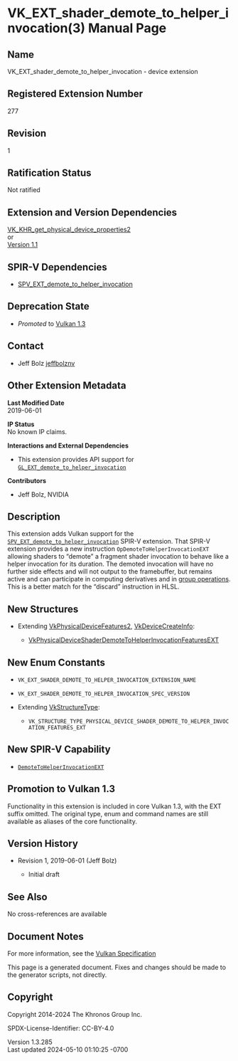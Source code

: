 # VK_EXT_shader_demote_to_helper_invocation(3) Manual Page

## Name

VK_EXT_shader_demote_to_helper_invocation - device extension



## <a href="#_registered_extension_number" class="anchor"></a>Registered Extension Number

277

## <a href="#_revision" class="anchor"></a>Revision

1

## <a href="#_ratification_status" class="anchor"></a>Ratification Status

Not ratified

## <a href="#_extension_and_version_dependencies" class="anchor"></a>Extension and Version Dependencies

[VK_KHR_get_physical_device_properties2](https://registry.khronos.org/vulkan/specs/1.3-extensions/man/html/VK_KHR_get_physical_device_properties2.html)  
or  
[Version 1.1](#versions-1.1)  

## <a href="#_spir_v_dependencies" class="anchor"></a>SPIR-V Dependencies

- [SPV_EXT_demote_to_helper_invocation](https://htmlpreview.github.io/?https://github.com/KhronosGroup/SPIRV-Registry/blob/main/extensions/EXT/SPV_EXT_demote_to_helper_invocation.html)

## <a href="#_deprecation_state" class="anchor"></a>Deprecation State

- *Promoted* to <a
  href="https://registry.khronos.org/vulkan/specs/1.3-extensions/html/vkspec.html#versions-1.3-promotions"
  target="_blank" rel="noopener">Vulkan 1.3</a>

## <a href="#_contact" class="anchor"></a>Contact

- Jeff Bolz <a
  href="https://github.com/KhronosGroup/Vulkan-Docs/issues/new?body=%5BVK_EXT_shader_demote_to_helper_invocation%5D%20@jeffbolznv%0A*Here%20describe%20the%20issue%20or%20question%20you%20have%20about%20the%20VK_EXT_shader_demote_to_helper_invocation%20extension*"
  target="_blank" rel="nofollow noopener"><em></em>jeffbolznv</a>

## <a href="#_other_extension_metadata" class="anchor"></a>Other Extension Metadata

**Last Modified Date**  
2019-06-01

**IP Status**  
No known IP claims.

**Interactions and External Dependencies**  
- This extension provides API support for
  [`GL_EXT_demote_to_helper_invocation`](https://github.com/KhronosGroup/GLSL/blob/main/extensions/ext/GLSL_EXT_demote_to_helper_invocation.txt)

**Contributors**  
- Jeff Bolz, NVIDIA

## <a href="#_description" class="anchor"></a>Description

This extension adds Vulkan support for the
[`SPV_EXT_demote_to_helper_invocation`](https://htmlpreview.github.io/?https://github.com/KhronosGroup/SPIRV-Registry/blob/main/extensions/EXT/SPV_EXT_demote_to_helper_invocation.html)
SPIR-V extension. That SPIR-V extension provides a new instruction
`OpDemoteToHelperInvocationEXT` allowing shaders to “demote” a fragment
shader invocation to behave like a helper invocation for its duration.
The demoted invocation will have no further side effects and will not
output to the framebuffer, but remains active and can participate in
computing derivatives and in <a
href="https://registry.khronos.org/vulkan/specs/1.3-extensions/html/vkspec.html#shaders-group-operations"
target="_blank" rel="noopener">group operations</a>. This is a better
match for the “discard” instruction in HLSL.

## <a href="#_new_structures" class="anchor"></a>New Structures

- Extending [VkPhysicalDeviceFeatures2](https://registry.khronos.org/vulkan/specs/1.3-extensions/man/html/VkPhysicalDeviceFeatures2.html),
  [VkDeviceCreateInfo](https://registry.khronos.org/vulkan/specs/1.3-extensions/man/html/VkDeviceCreateInfo.html):

  - [VkPhysicalDeviceShaderDemoteToHelperInvocationFeaturesEXT](https://registry.khronos.org/vulkan/specs/1.3-extensions/man/html/VkPhysicalDeviceShaderDemoteToHelperInvocationFeaturesEXT.html)

## <a href="#_new_enum_constants" class="anchor"></a>New Enum Constants

- `VK_EXT_SHADER_DEMOTE_TO_HELPER_INVOCATION_EXTENSION_NAME`

- `VK_EXT_SHADER_DEMOTE_TO_HELPER_INVOCATION_SPEC_VERSION`

- Extending [VkStructureType](https://registry.khronos.org/vulkan/specs/1.3-extensions/man/html/VkStructureType.html):

  - `VK_STRUCTURE_TYPE_PHYSICAL_DEVICE_SHADER_DEMOTE_TO_HELPER_INVOCATION_FEATURES_EXT`

## <a href="#_new_spir_v_capability" class="anchor"></a>New SPIR-V Capability

- <a
  href="https://registry.khronos.org/vulkan/specs/1.3-extensions/html/vkspec.html#spirvenv-capabilities-table-DemoteToHelperInvocationEXT"
  target="_blank"
  rel="noopener"><code>DemoteToHelperInvocationEXT</code></a>

## <a href="#_promotion_to_vulkan_1_3" class="anchor"></a>Promotion to Vulkan 1.3

Functionality in this extension is included in core Vulkan 1.3, with the
EXT suffix omitted. The original type, enum and command names are still
available as aliases of the core functionality.

## <a href="#_version_history" class="anchor"></a>Version History

- Revision 1, 2019-06-01 (Jeff Bolz)

  - Initial draft

## <a href="#_see_also" class="anchor"></a>See Also

No cross-references are available

## <a href="#_document_notes" class="anchor"></a>Document Notes

For more information, see the <a
href="https://registry.khronos.org/vulkan/specs/1.3-extensions/html/vkspec.html#VK_EXT_shader_demote_to_helper_invocation"
target="_blank" rel="noopener">Vulkan Specification</a>

This page is a generated document. Fixes and changes should be made to
the generator scripts, not directly.

## <a href="#_copyright" class="anchor"></a>Copyright

Copyright 2014-2024 The Khronos Group Inc.

SPDX-License-Identifier: CC-BY-4.0

Version 1.3.285  
Last updated 2024-05-10 01:10:25 -0700

